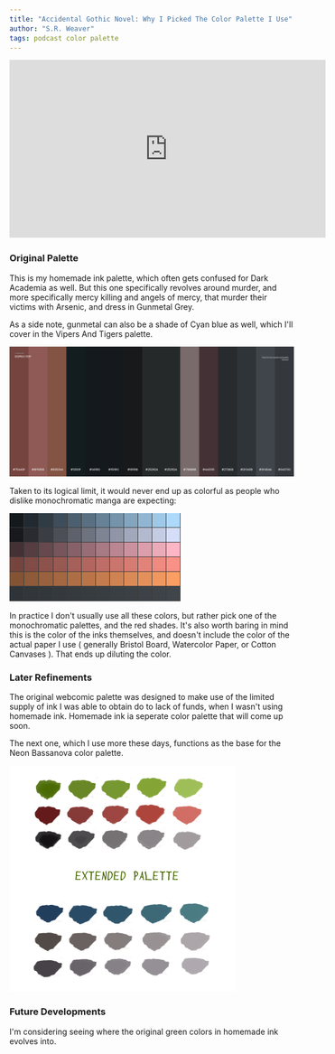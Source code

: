 ```yaml
---
title: "Accidental Gothic Novel: Why I Picked The Color Palette I Use"
author: "S.R. Weaver"
tags: podcast color palette
---
```

<iframe title="Why I Picked The Color Palette I Used" src="https://video.ploud.jp/videos/embed/8ab03615-f4bf-48e2-90aa-aa3a738dfc93" allowfullscreen="" sandbox="allow-same-origin allow-scripts allow-popups" width="560" height="315" frameborder="0"></iframe>

### Original Palette
This is my homemade ink palette, which often gets confused for Dark Academia as well. But this one specifically revolves around murder, and more specifically mercy killing and angels of mercy, that murder their victims with Arsenic, and dress in Gunmetal Grey.

As a side note, gunmetal can also be a shade of Cyan blue as well, which I'll cover in the Vipers And Tigers palette.

![Homemade Ink](https://github.com/LWFlouisa/PinPalette/blob/main/Images/MyHomemadeInk.png?raw=true)

Taken to its logical limit, it would never end up as colorful as people who dislike monochromatic manga are expecting:

![Robins Egg](https://github.com/LWFlouisa/UploadedFairyRadio/blob/main/Images/RobinsEggPalette/RobinsEggFullPalette.png?raw=true)

In practice I don't usually use all these colors, but rather pick one of the monochromatic palettes, and the red shades. It's also worth baring in mind this is the color of the inks themselves, and doesn't include the color of the actual paper I use ( generally Bristol Board, Watercolor Paper, or Cotton Canvases ). That ends up diluting the color.

### Later Refinements
The original webcomic palette was designed to make use of the limited supply of ink I was able to obtain do to lack of funds, when I wasn't using homemade ink. Homemade ink ia seperate color palette that will come up soon.

The next one, which I use more these days, functions as the base for the Neon Bassanova color palette.

![Webcomic Palette](https://github.com/LWFlouisa/UploadedFairyRadio/blob/main/Images/ExtendedPalette.png?raw=true)

### Future Developments
I'm considering seeing where the original green colors in homemade ink evolves into.
